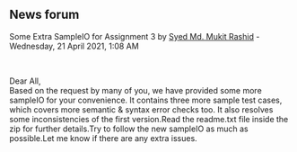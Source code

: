 <h2>News forum</h2><a href="https://moodle.cse.buet.ac.bd/user/view.php?id=1878&course=567"></a>
Some Extra SampleIO for Assignment 3
by <a href="https://moodle.cse.buet.ac.bd/user/view.php?id=1878&course=567">Syed Md. Mukit Rashid</a> - Wednesday, 21 April 2021, 1:08 AM


 

Dear All, <br />Based on the request by many of you, we have provided some more sampleIO for your convenience. It contains three more sample test cases, which covers more semantic & syntax error checks too. It also resolves some inconsistencies of the first version.Read the readme.txt file inside the zip for further details.Try to follow the new sampleIO as much as possible.Let me know if there are any extra issues.






